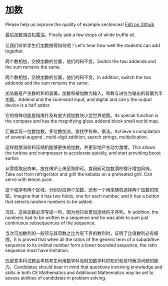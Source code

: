 # 加数

Please help us improve the quality of example sentences! [Edit on Github](https://github.com/jiyushe/jiyu-example-sentence-source/blob/main/chinese/jiashu.md)

<p><span class="chinese">最后加数滴白松露油。</span><span class="english">Finally add a few drops of white truffle oil.</span></p>

<p><span class="chinese">让我们听听学生们加数做得如何吧！</span><span class="english">Let's hear how well the students can add together.</span></p>

<p><span class="chinese">两个数相加，交换加数的位置，他们的和不变。</span><span class="english">Switch the two addends and the sum remains the same.</span></p>

<p><span class="chinese">两个数相加，交换加数的位置，他们的和不变。</span><span class="english">In addition, switch the two addends and the sum remains the same.</span></p>

<p><span class="chinese">加法器是产生数的和的装置。加数和被加数为输入，和数与进位为输出的装置为半加器。</span><span class="english">Addend and the summand input, and digital and carry the output device is a half adder.</span></p>

<p><span class="chinese">它的特殊功能是指南针及有放大镜加数块小型世界地图。</span><span class="english">Its special function is the compass and has the magnifying glass addend block small world map.</span></p>

<p><span class="chinese">汇编实现一位数加数，多位数加法，查找字符串，乘法。</span><span class="english">Achieve a compilation of several augend , multi-digit addition, search strings, multiplication.</span></p>

<p><span class="chinese">这样就使涡轮和压缩机能够更快地加数，并更早地产生动力激增。</span><span class="english">This allows the turbine and compressor to accelerate quickly, and start providing boost earlier.</span></p>

<p><span class="chinese">从雪柜取出肉串，放在烤炉上烤至熟即可。食用前可加数滴柠檬汁增加风味。</span><span class="english">Take out from refrigerator and grill the kebabs on a preheated grill. Can serve with lemon juice.</span></p>

<p><span class="chinese">这个程序有两个区域，分别对应两个加数，还有一个用来随机选择两个加数的按钮。</span><span class="english">Imagine that it has two fields, one for each number, and it has a button that selects random numbers to be added.</span></p>

<p><span class="chinese">况且，这些加数必须写成一列，因为他只会累加连续的子序列。</span><span class="english">In addition, the numbers had to be written in a sequence and he was able to sum just continuous subsequences of the sequence.</span></p>

<p><span class="chinese">当次可加数列的一般项与其项数之比为有下界的数列时，证明了比值数列必有极限。</span><span class="english">It is proved that when all the ratios of the generic term of a subaddtive sequence to its ordinal number form a lower bounded sequence, the ratio sequence must have limitation.</span></p>

<p><span class="chinese">应留意本科试题会考核考生利用数学科及附加数学科的知识和技巧解决问题的能力。</span><span class="english">Candidates should bear in mind that questions involving knowledge and skills in both CE Mathematics and Additional Mathematics may be set to assess abilities of candidates in problem solving.</span></p>

